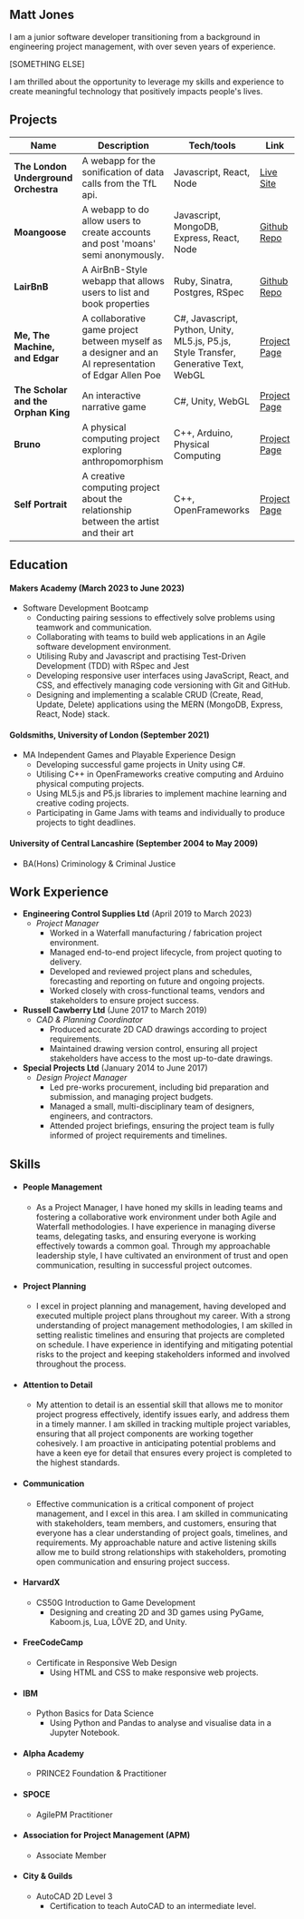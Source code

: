 ## Matt Jones                               
    
I am a junior software developer transitioning from a background in engineering project management, with over seven years of experience. 

[SOMETHING ELSE]

I am thrilled about the opportunity to leverage my skills and experience to create meaningful technology that positively impacts people's lives.


## Projects

| Name                         | Description       | Tech/tools        | Link |
| ---------------------------- | ----------------- | ----------------- | ----- |
| **The London Underground Orchestra** | A webapp for the sonification of data calls from the TfL api. | Javascript, React, Node | [Live Site](https://lupo.onrender.com/) |   
| **Moangoose** | A webapp to do allow users to create accounts and post 'moans' semi anonymously. | Javascript, MongoDB, Express, React, Node | [Github Repo](https://github.com/Matt-J-Jones/moangoose-MERN) |
| **LairBnB** | A AirBnB-Style webapp that allows users to list and book properties | Ruby, Sinatra, Postgres, RSpec | [Github Repo](https://github.com/pablisch/lair-bnb) |
| **Me, The Machine, and Edgar** | A collaborative game project between myself as a designer and an AI representation of Edgar Allen Poe | C#, Javascript, Python, Unity, ML5.js, P5.js, Style Transfer, Generative Text, WebGL | [Project Page](https://mttjns.co.uk/Me-The-Machine-and-Edgar) |
| **The Scholar and the Orphan King** | An interactive narrative game | C#, Unity, WebGL | [Project Page](https://mttjns.co.uk/TheOrphanKing) |
| **Bruno** | A physical computing project exploring anthropomorphism | C++, Arduino, Physical Computing | [Project Page](https://mttjns.co.uk/Bruno) |
| **Self Portrait** | A creative computing project about the relationship between the artist and their art | C++, OpenFrameworks | [Project Page](https://mttjns.co.uk/SelfPortrait) |

## Education

#### **Makers Academy (March 2023 to June 2023)**
- Software Development Bootcamp
    - Conducting pairing sessions to effectively solve problems using teamwork and communication.
    - Collaborating with teams to build web applications in an Agile software development environment.
    - Utilising Ruby and Javascript and practising Test-Driven Development (TDD) with RSpec and Jest
    - Developing responsive user interfaces using JavaScript, React, and CSS, and effectively managing code versioning with Git and GitHub.
    - Designing and implementing a scalable CRUD (Create, Read, Update, Delete) applications using the MERN (MongoDB, Express, React, Node) stack.

#### **Goldsmiths, University of London (September 2021)**

- MA Independent Games and Playable Experience Design
    - Developing successful game projects in Unity using C#.
    - Utilising C++ in OpenFrameworks creative computing and Arduino physical computing projects.
    - Using ML5.js and P5.js libraries to implement machine learning and creative coding projects.
    - Participating in Game Jams with teams and individually to produce projects to tight deadlines.

#### **University of Central Lancashire (September 2004 to May 2009)**

- BA(Hons) Criminology & Criminal Justice

## Work Experience

- **Engineering Control Supplies Ltd** (April 2019 to March 2023)  
  - _Project Manager_
    - Worked in a Waterfall manufacturing / fabrication project environment. 
    - Managed end-to-end project lifecycle, from project quoting to delivery.
    - Developed and reviewed project plans and schedules, forecasting and reporting on future and ongoing projects.
    - Worked closely with cross-functional teams, vendors and stakeholders to ensure project success.
- **Russell Cawberry Ltd** (June 2017 to March 2019)  
  - _CAD & Planning Coordinator_
    - Produced accurate 2D CAD drawings according to project requirements.
    - Maintained drawing version control, ensuring all project stakeholders have access to the most up-to-date drawings.
- **Special Projects Ltd** (January 2014 to June 2017)
  - _Design Project Manager_
    - Led pre-works procurement, including bid preparation and submission, and managing project budgets.
    - Managed a small, multi-disciplinary team of designers, engineers, and contractors.
    - Attended project briefings, ensuring the project team is fully informed of project requirements and timelines.


## Skills

- #### People Management 
    * As a Project Manager, I have honed my skills in leading teams and fostering a collaborative work environment under both Agile and Waterfall methodologies. I have experience in managing diverse teams, delegating tasks, and ensuring everyone is working effectively towards a common goal. Through my approachable leadership style, I have cultivated an environment of trust and open communication, resulting in successful project outcomes.

- #### Project Planning 
    * I excel in project planning and management, having developed and executed multiple project plans throughout my career. With a strong understanding of project management methodologies, I am skilled in setting realistic timelines and ensuring that projects are completed on schedule. I have experience in identifying and mitigating potential risks to the project and keeping stakeholders informed and involved throughout the process.

- #### Attention to Detail 
    * My attention to detail is an essential skill that allows me to monitor project progress effectively, identify issues early, and address them in a timely manner. I am skilled in tracking multiple project variables, ensuring that all project components are working together cohesively. I am proactive in anticipating potential problems and have a keen eye for detail that ensures every project is completed to the highest standards.

- #### Communication 
    * Effective communication is a critical component of project management, and I excel in this area. I am skilled in communicating with stakeholders, team members, and customers, ensuring that everyone has a clear understanding of project goals, timelines, and requirements. My approachable nature and active listening skills allow me to build strong relationships with stakeholders, promoting open communication and ensuring project success.

- #### HarvardX
    * CS50G Introduction to Game Development
        - Designing and creating 2D and 3D games using PyGame, Kaboom.js, Lua, LÖVE 2D, and Unity.

- #### FreeCodeCamp
    * Certificate in Responsive Web Design
        - Using HTML and CSS to make responsive web projects.

- #### IBM
    * Python Basics for Data Science
        - Using Python and Pandas to analyse and visualise data in a Jupyter Notebook.

- #### Alpha Academy
    * PRINCE2 Foundation & Practitioner

- #### SPOCE
    * AgilePM Practitioner

- #### Association for Project Management (APM)
    * Associate Member

- #### City & Guilds
    * AutoCAD 2D Level 3
        - Certification to teach AutoCAD to an intermediate level. 
